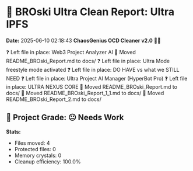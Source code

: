 # 🧹 BROski Ultra Clean Report: Ultra IPFS
**Date:** 2025-06-10 02:18:43
**ChaosGenius OCD Cleaner v2.0** 🧠💜

❓ Left file in place: Web3 Project Analyzer AI
📁 Moved README_BROski_Report.md to docs/
❓ Left file in place: Ultra Mode freestyle mode activated
❓ Left file in place: DO HAVE vs what we STILL NEED
❓ Left file in place: Ultra Project AI Manager (HyperBot Pro)
❓ Left file in place: ULTRA NEXUS CORE
📁 Moved README_BROski_Report.md to docs/
📁 Moved README_BROski_Report_1_1.md to docs/
📁 Moved README_BROski_Report_2.md to docs/

## 🧠 Project Grade: 😐 Needs Work
**Stats:**
- Files moved: 4
- Protected files: 0
- Memory crystals: 0
- Cleanup efficiency: 100.0%